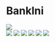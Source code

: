 # BankIni
<img src="https://cloud.githubusercontent.com/assets/22116846/22766393/c523ed5a-eea7-11e6-9b39-cd4bc448d90d.JPG"><br>
<img src="https://cloud.githubusercontent.com/assets/22116846/22766287/30efc2c6-eea7-11e6-9e22-62ee20a05ae3.JPG">
<img src="https://cloud.githubusercontent.com/assets/22116846/22766282/3093c67e-eea7-11e6-99ed-407d58c74f4e.JPG">
<img src="https://cloud.githubusercontent.com/assets/22116846/22766283/309ad6ee-eea7-11e6-80fa-154459f54301.JPG">
<img src="https://cloud.githubusercontent.com/assets/22116846/22766284/30a456ec-eea7-11e6-9282-10a9ad8c9487.JPG">
<img src="https://cloud.githubusercontent.com/assets/22116846/22766285/30b2b57a-eea7-11e6-9b87-0e1a93cd2304.JPG">
<img src="https://cloud.githubusercontent.com/assets/22116846/22766286/30bcccfe-eea7-11e6-9228-d3336e38c8e8.JPG">
